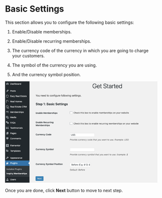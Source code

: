 # Basic Settings

This section allows you to configure the following basic settings:

1. Enable/Disable memberships.

2. Enable/Disable recurring memberships.

3. The currency code of the currency in which you are going to charge your customers.

4. The symbol of the currency you are using.

5. And the currency symbol position.

![RealHomes Documentation](images/membership/ims-basic.png)

Once you are done, click **Next** button to move to next step.